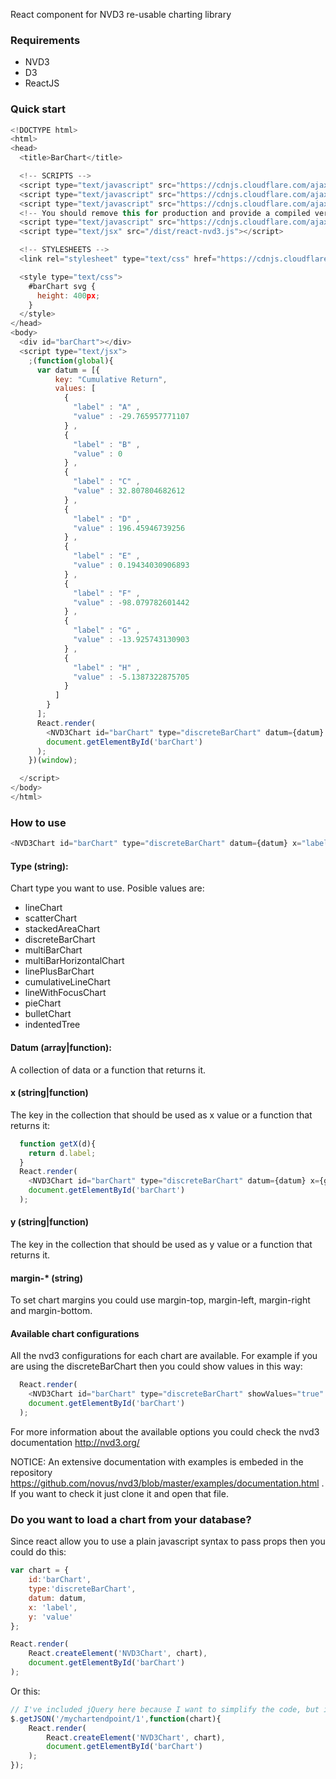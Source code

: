 React component for NVD3 re-usable charting library

### Requirements
* NVD3
* D3
* ReactJS

### Quick start

```javascript
<!DOCTYPE html>
<html>
<head>
  <title>BarChart</title>

  <!-- SCRIPTS -->
  <script type="text/javascript" src="https://cdnjs.cloudflare.com/ajax/libs/d3/3.4.4/d3.min.js"></script>
  <script type="text/javascript" src="https://cdnjs.cloudflare.com/ajax/libs/nvd3/1.8.1/nv.d3.min.js"></script>
  <script type="text/javascript" src="https://cdnjs.cloudflare.com/ajax/libs/react/0.14.3/react-with-addons.min.js"></script>
  <!-- You should remove this for production and provide a compiled version of react components -->
  <script type="text/javascript" src="https://cdnjs.cloudflare.com/ajax/libs/react/0.14.3/JSXTransformer.js"></script>
  <script type="text/jsx" src="/dist/react-nvd3.js"></script>

  <!-- STYLESHEETS -->
  <link rel="stylesheet" type="text/css" href="https://cdnjs.cloudflare.com/ajax/libs/nvd3/1.8.1/nv.d3.min.css">

  <style type="text/css">
    #barChart svg {
      height: 400px;
    }
  </style>
</head>
<body>
  <div id="barChart"></div>
  <script type="text/jsx">
    ;(function(global){
      var datum = [{
          key: "Cumulative Return",
          values: [
            {
              "label" : "A" ,
              "value" : -29.765957771107
            } ,
            {
              "label" : "B" ,
              "value" : 0
            } ,
            {
              "label" : "C" ,
              "value" : 32.807804682612
            } ,
            {
              "label" : "D" ,
              "value" : 196.45946739256
            } ,
            {
              "label" : "E" ,
              "value" : 0.19434030906893
            } ,
            {
              "label" : "F" ,
              "value" : -98.079782601442
            } ,
            {
              "label" : "G" ,
              "value" : -13.925743130903
            } ,
            {
              "label" : "H" ,
              "value" : -5.1387322875705
            }
          ]
        }
      ];
      React.render(
        <NVD3Chart id="barChart" type="discreteBarChart" datum={datum} x="label" y="value"/>,
        document.getElementById('barChart')
      );
    })(window);

  </script>
</body>
</html>
```

### How to use

```javascript
<NVD3Chart id="barChart" type="discreteBarChart" datum={datum} x="label" y="value"/>
```

#### Type (string):
Chart type you want to use. Posible values are:

* lineChart
* scatterChart
* stackedAreaChart
* discreteBarChart
* multiBarChart
* multiBarHorizontalChart
* linePlusBarChart
* cumulativeLineChart
* lineWithFocusChart
* pieChart
* bulletChart
* indentedTree

#### Datum (array|function):
A collection of data or a function that returns it.

#### x (string|function)
The key in the collection that should be used as x value or a function that returns it:

```javascript 
  function getX(d){
    return d.label;
  }
  React.render(
    <NVD3Chart id="barChart" type="discreteBarChart" datum={datum} x={getX} y="value"/>,
    document.getElementById('barChart')
  );  
```

#### y (string|function)
The key in the collection that should be used as y value or a function that returns it.

#### margin-* (string)
To set chart margins you could use margin-top, margin-left, margin-right and margin-bottom.

#### Available chart configurations
All the nvd3 configurations for each chart are available. For example if you are using the discreteBarChart then you could show values in this way:

```javascript
  React.render(
    <NVD3Chart id="barChart" type="discreteBarChart" showValues="true" datum={datum} x="x" y="value"/>,
    document.getElementById('barChart')
  );  
```

For more information about the available options you could check the nvd3 documentation http://nvd3.org/

NOTICE: An extensive documentation with examples is embeded in the repository https://github.com/novus/nvd3/blob/master/examples/documentation.html . If you want to check it just clone it and open that file.

### Do you want to load a chart from your database?
Since react allow you to use a plain javascript syntax to pass props then you could do this:

```javascript
var chart = { 
    id:'barChart', 
    type:'discreteBarChart', 
    datum: datum, 
    x: 'label', 
    y: 'value'
};

React.render(
    React.createElement('NVD3Chart', chart),
    document.getElementById('barChart')
);
```

Or this:

```javascript
// I've included jQuery here because I want to simplify the code, but it's not required.
$.getJSON('/mychartendpoint/1',function(chart){
    React.render(
        React.createElement('NVD3Chart', chart),
        document.getElementById('barChart')
    );
});
```
